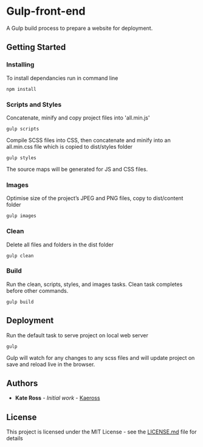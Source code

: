 # Gulp-front-end
A Gulp build process to prepare a website for deployment.

## Getting Started

### Installing

To install dependancies run in command line

```
npm install
```

### Scripts and Styles

Concatenate, minify and copy project files into 'all.min.js'
```
gulp scripts
```

Compile SCSS files into CSS, then concatenate and minify into an all.min.css file which is copied to dist/styles folder

```
gulp styles
```
The source maps will be generated for JS and CSS files.

### Images

Optimise size of the project’s JPEG and PNG files, copy to dist/content folder

```
gulp images
```

### Clean

Delete all files and folders in the dist folder

```
gulp clean
```

### Build

Run the clean, scripts, styles, and images tasks. Clean task completes before other commands.

```
gulp build
```


## Deployment

Run the default task to serve project on local web server

```
gulp
```

Gulp will watch for any changes to any scss files and will update project on save and reload live in the browser.


## Authors

* **Kate Ross** - *Initial work* - [Kaeross](https://github.com/kaeross)

## License

This project is licensed under the MIT License - see the [LICENSE.md](LICENSE.md) file for details

